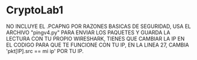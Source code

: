 # CryptoLab1

NO INCLUYE EL .PCAPNG POR RAZONES BASICAS DE SEGURIDAD, USA EL ARCHIVO "pingv4.py" PARA ENVIAR LOS PAQUETES Y GUARDA LA LECTURA CON TU PROPIO WIRESHARK, TIENES QUE CAMBIAR LA IP EN EL CODIGO PARA QUE TE FUNCIONE CON TU IP, EN LA LINEA 27, CAMBIA 'pkt[IP].src == mi ip' POR TU IP.
